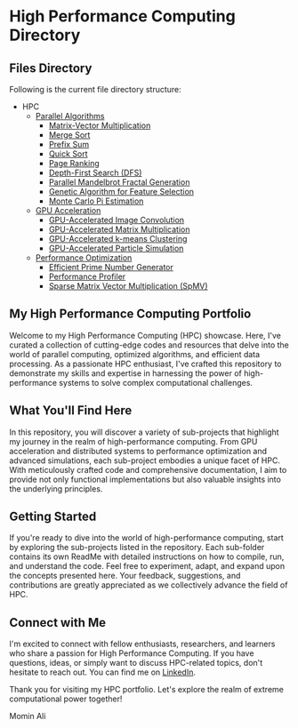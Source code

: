 # High Performance Computing Directory

## Files Directory

Following is the current file directory structure:

- HPC
  - [Parallel Algorithms](Parallel%20Algorithms)
    - [Matrix-Vector Multiplication](Parallel%20Algorithms/Matrix-Vector%20Multiplication)
    - [Merge Sort](Parallel%20Algorithms/Merge%20Sort)
    - [Prefix Sum](Parallel%20Algorithms/Prefix%20Sum)
    - [Quick Sort](Parallel%20Algorithms/Quick%20Sort)
    - [Page Ranking](Parallel%20Algorithms/Page%20Ranking)
    - [Depth-First Search (DFS)](Parallel%20Algorithms/Depth-First%20Search%20(DFS))
    - [Parallel Mandelbrot Fractal Generation](Parallel%20Algorithms/Parallel%20Mandelbrot%20Fractal%20Generation)
    - [Genetic Algorithm for Feature Selection](Parallel%20Algorithms/Genetic%20Algorithm%20for%20Feature%20Selection)
    - [Monte Carlo Pi Estimation](Parallel%20Algorithms/Monte%20Carlo%20Pi%20Estimation)
  - [GPU Acceleration](GPU%20Acceleration)
    - [GPU-Accelerated Image Convolution](GPU%20Acceleration/GPU-Accelerated%20Image%20Convolution)
    - [GPU-Accelerated Matrix Multiplication](GPU%20Acceleration/GPU-Accelerated%20Matrix%20Multiplication)
    - [GPU-Accelerated k-means Clustering](GPU%20Acceleration/GPU-Accelerated%20k-means%20Clustering)
    - [GPU-Accelerated Particle Simulation](GPU%20Acceleration/GPU-Accelerated%20Particle%20Simulation)
  - [Performance Optimization](Performance%20Optimization)
    - [Efficient Prime Number Generator](Performance%20Optimization/Efficient%20Prime%20Number%20Generator)
    - [Performance Profiler](Performance%20Optimization/Performance%20Profiler)
    - [Sparse Matrix Vector Multiplication (SpMV)](Performance%20Optimization/Sparse%20Matrix-Vector%20Multiplication%20(SpMV))


## My High Performance Computing Portfolio

Welcome to my High Performance Computing (HPC) showcase. Here, I've curated a collection of cutting-edge codes and resources that delve into the world of parallel computing, optimized algorithms, and efficient data processing. As a passionate HPC enthusiast, I've crafted this repository to demonstrate my skills and expertise in harnessing the power of high-performance systems to solve complex computational challenges.

## What You'll Find Here

In this repository, you will discover a variety of sub-projects that highlight my journey in the realm of high-performance computing. From GPU acceleration and distributed systems to performance optimization and advanced simulations, each sub-project embodies a unique facet of HPC. With meticulously crafted code and comprehensive documentation, I aim to provide not only functional implementations but also valuable insights into the underlying principles.

## Getting Started

If you're ready to dive into the world of high-performance computing, start by exploring the sub-projects listed in the repository. Each sub-folder contains its own ReadMe with detailed instructions on how to compile, run, and understand the code. Feel free to experiment, adapt, and expand upon the concepts presented here. Your feedback, suggestions, and contributions are greatly appreciated as we collectively advance the field of HPC.

## Connect with Me

I'm excited to connect with fellow enthusiasts, researchers, and learners who share a passion for High Performance Computing. If you have questions, ideas, or simply want to discuss HPC-related topics, don't hesitate to reach out. You can find me on [LinkedIn](https://www.linkedin.com/in/mominalix).

Thank you for visiting my HPC portfolio. Let's explore the realm of extreme computational power together!

Momin Ali


